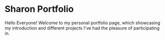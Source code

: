 # Sharon Portfolio 

Hello Everyone! Welcome to my personal portfolio page, which showcasing my introduction and different projects I've had the pleasure of participating in. 
